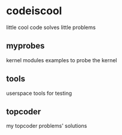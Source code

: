 codeiscool
==========

little cool code solves little problems

## myprobes
kernel modules examples to probe the kernel

## tools
userspace tools for testing

## topcoder
my topcoder problems' solutions
